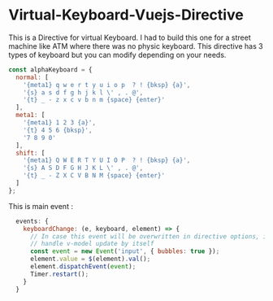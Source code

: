 # Virtual-Keyboard-Vuejs-Directive

This is a Directive for virtual Keyboard.
I had to build this one for a street machine like ATM where there was no physic keyboard.
This directive has 3 types of keyboard but you can modify depending on your needs.

``` javascript
const alphaKeyboard = {
  normal: [
    '{meta1} q w e r t y u i o p  ? ! {bksp} {a}',
    '{s} a s d f g h j k l \' , . @',
    '{t} _ - z x c v b n m {space} {enter}'
  ],
  meta1: [
    '{meta1} 1 2 3 {a}',
    '{t} 4 5 6 {bksp}',
    '7 8 9 0'
  ],
  shift: [
    '{meta1} Q W E R T Y U I O P  ? ! {bksp} {a}',
    '{s} A S D F G H J K L \' , . @',
    '{t} _ - Z X C V B N M {space} {enter}'
  ]
};
```
This is main event :

``` javascript
  events: {
    keyboardChange: (e, keyboard, element) => {
      // In case this event will be overwritten in directive options, it should
      // handle v-model update by itself
      const event = new Event('input', { bubbles: true });
      element.value = $(element).val();
      element.dispatchEvent(event);
      Timer.restart();
    }
  }
  ```
